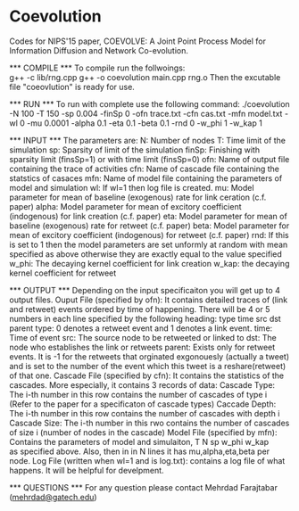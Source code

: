 # Coevolution
Codes for NIPS'15 paper, COEVOLVE: A Joint Point Process Model for Information Diffusion and Network Co-evolution.

*** COMPILE ***
To compile run the follwoings: <br>
	g++ -c lib/rng.cpp
	g++ -o coevolution main.cpp rng.o
Then the excutable file "coeovlution" is ready for use.

*** RUN ***
To run with complete  use the following command:
./coevolution -N 100 -T 150 -sp 0.004 -finSp 0 -ofn trace.txt -cfn cas.txt -mfn model.txt -wl 0 -mu 0.0001 -alpha 0.1 -eta 0.1 -beta 0.1 -rnd 0 -w_phi 1 -w_kap 1 

*** INPUT ***
The parameters are:
	N:	Number of nodes
	T:	Time limit of the simulation 
	sp: Sparsity of limit of the simulation
	finSp: Finishing with sparsity limit (finsSp=1) or with time limit (finsSp=0)
	ofn: Name of output file containing the trace of activities
	cfn: Name of cascade file containing the statstics of casaces
	mfn: Name of model file containing the parameters of model and simulation
	wl: If wl=1 then log file is created.
	mu: Model parameter for mean of baseline (exogenous) rate for link ceration (c.f. paper)
	alpha: Model parameter for mean of excitory coefficient (indogenous) for link creation (c.f. paper)
	eta: Model parameter for mean of baseline (exogenous) rate for retweet (c.f. paper)
	beta: Model parameter for mean of excitory coefficient (indogenous) for retweet (c.f. paper)
	rnd: If this is set to 1 then the model parameters are set unformly at random with mean specified as above otherwise they are exactly equal to the value specified
	w_phi: The decaying kernel coefficient for link creation
	w_kap: the decaying kernel coefficient for retweet

*** OUTPUT ***
Depending on the input specificaiton you will get up to 4 output files.
	Ouput File (specified by ofn): It contains detailed traces of (link and retweet) events ordered by time of happening. There will be 4 or 5 numbers in each line specified by the following heading:
		type	time	src		dst		parent
		type: 0 denotes a retweet event and 1 denotes a link event.
		time: Time of event
		src: The source node to be retweeted or linked to
		dst: The node who establishes the link or retweets
		parent: Exists only for retweet events. It is -1 for the retweets that orginated exgonouesly (actually a tweet) and is set to the number of the event which this tweet is a reshare(retweet) of that one.
	Cascade File (specified by cfn): It contains the statistics of the cascades. More especially, it contains 3 records of data:
		Cascade Type: The i-th number in this row contains the number of cascades of type i (Refer to the paper for a specificaton of cascade types)
		Caccade Depth: The i-th number in this row contains the number of cascades with depth i
		Cascade Size: The i-th number in this rwo contains the number of cascades of size i (number of nodes in the cascade)
	Model File (specified by mfn): Contains the parameters of model and simulaiton,
		T	N	sp  w_phi	w_kap	
		as specified above.
		Also, then in in N lines it has mu,alpha,eta,beta per node.
	Log File (written when wl=1 and is log.txt): contains a log file of what happens. It will be helpful for develpment.
	
*** QUESTIONS ***
For any question please contact Mehrdad Farajtabar (mehrdad@gatech.edu)


